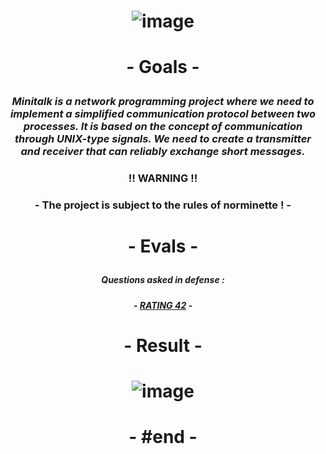 # <p align="center"> ![image](https://github.com/ChrstphrChevalier/42Lausanne/assets/146819291/7fe621a6-bb07-4a46-b002-c3f85e41d3d6) </p>

# <p align="center"> - Goals - </p>

### <p align="center"> *Minitalk is a network programming project where we need to implement a simplified communication protocol between two processes. It is based on the concept of communication through UNIX-type signals. We need to create a transmitter and receiver that can reliably exchange short messages.* </p>

### <p align="center"> !! **WARNING** !! </p>

### <p align="center"> - The project is subject to the rules of norminette ! - </p>

# <p align="center"> - Evals - </p>

##### <p align="center"> *Questions asked in defense :* </p>

##### <p align="center"> - [RATING 42](https://rphlr.github.io/42-Evals/Cursus/Minitalk/) - </p>

# <p align="center"> - Result - </p>

# <p align="center"> ![image](https://github.com/ChrstphrChevalier/42Lausanne/assets/146819291/89e74277-5ef3-4ccc-96c7-f02a0139f679) </p>

# <p align="center"> - #end - </p>
